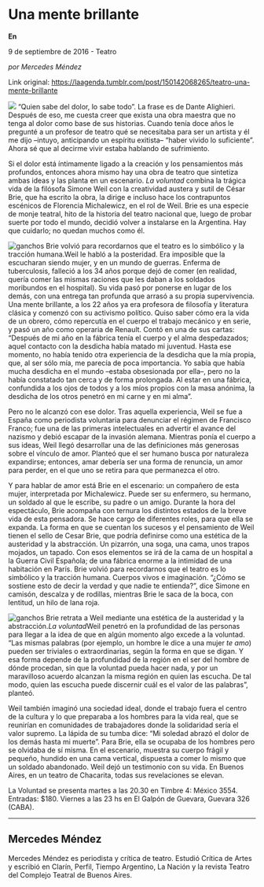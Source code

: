 # Una mente brillante

**En**

9 de septiembre de 2016 - Teatro

_por Mercedes Méndez_

Link original: https://laagenda.tumblr.com/post/150142068265/teatro-una-mente-brillante

![](https://64.media.tumblr.com/68e902cbc91bf3bc93b0578543406bf2/tumblr_inline_pjzzz1v8cf1t6q87u_500.jpg)
 “Quien sabe del dolor, lo sabe todo”. La frase es de Dante Alighieri. Después de eso, me cuesta creer que exista una obra maestra que no tenga al dolor como base de sus historias. Cuando tenía doce años le pregunté a un profesor de teatro qué se necesitaba para ser un artista y él me dijo –intuyo, anticipando un espíritu exitista– “haber vivido lo suficiente”. Ahora sé que al decirme vivir estaba hablando de sufrimiento.

Si el dolor está íntimamente ligado a la creación y los pensamientos más profundos, entonces ahora mismo hay una obra de teatro que sintetiza ambas ideas y las planta en un escenario. *La voluntad* combina la trágica vida de la filósofa Simone Weil con la creatividad austera y sutil de César Brie, que ha escrito la obra, la dirige e incluso hace los contrapuntos escénicos de Florencia Michalewicz, en el rol de Weil. Brie es una especie de monje teatral, hito de la historia del teatro nacional que, luego de probar suerte por todo el mundo, decidió volver a instalarse en la Argentina. Hay que cuidarlo; no quedan muchos como él. 

![ganchos](https://64.media.tumblr.com/68e902cbc91bf3bc93b0578543406bf2/tumblr_inline_pjzzz1v8cf1t6q87u_500.jpg) Brie volvió para recordarnos que el teatro es lo simbólico y la tracción humana.Weil le habló a la posteridad. Era imposible que la escucharan siendo mujer, y en un mundo de guerras. Enferma de tuberculosis, falleció a los 34 años porque dejó de comer (en realidad, quería comer las mismas raciones que les daban a los soldados moribundos en el hospital). Su vida pasó por ponerse en lugar de los demás, con una entrega tan profunda que arrasó a su propia supervivencia. Una mente brillante, a los 22 años ya era profesora de filosofía y literatura clásica y comenzó con su activismo político. Quiso saber cómo era la vida de un obrero, cómo repercutía en el cuerpo el trabajo mecánico y en serie, y pasó un año como operaria de Renault. Contó en una de sus cartas: “Después de mi año en la fábrica tenía el cuerpo y el alma despedazados; aquel contacto con la desdicha había matado mi juventud. Hasta ese momento, no había tenido otra experiencia de la desdicha que la mía propia, que, al ser sólo mía, me parecía de poca importancia. Yo sabía que había mucha desdicha en el mundo –estaba obsesionada por ella–, pero no la había constatado tan cerca y de forma prolongada. Al estar en una fábrica, confundida a los ojos de todos y a los míos propios con la masa anónima, la desdicha de los otros penetró en mi carne y en mi alma”. 

Pero no le alcanzó con ese dolor. Tras aquella experiencia, Weil se fue a España como periodista voluntaria para denunciar el régimen de Francisco Franco; fue una de las primeras intelectuales en advertir el avance del nazismo y debió escapar de la invasión alemana. Mientras ponía el cuerpo a sus ideas, Weil llegó desarrollar una de las definiciones más generosas sobre el vínculo de amor. Planteó que el ser humano busca por naturaleza expandirse; entonces, amar debería ser una forma de renuncia, un amor para perder, en el que uno se retira para que permanezca el otro. 

Y para hablar de amor está Brie en el escenario: un compañero de esta mujer, interpretada por Michalewicz. Puede ser su enfermero, su hermano, un soldado al que le escribe, su padre o un amigo. Durante la hora del espectáculo, Brie acompaña con ternura los distintos estados de la breve vida de esta pensadora. Se hace cargo de diferentes roles, para que ella se expanda. La forma en que se cuentan los sucesos y el pensamiento de Weil tienen el sello de Cesar Brie, que podría definirse como una estética de la austeridad y la abstracción. Un pizarrón, una soga, una cama, unos trapos mojados, un tapado. Con esos elementos se irá de la cama de un hospital a la Guerra Civil Española; de una fábrica enorme a la intimidad de una habitación en París. Brie volvió para recordarnos que el teatro es lo simbólico y la tracción humana. Cuerpos vivos e imaginación. “¿Cómo se sostiene esto de decir la verdad y que nadie te entienda?”, dice Simone en camisón, descalza y de rodillas, mientras Brie le saca de la boca, con lentitud, un hilo de lana roja. 

![ganchos](https://64.media.tumblr.com/664ce43e064e01b0415fb90f83dbf889/tumblr_inline_pjzzz1YvhB1t6q87u_500.jpg) Brie retrata a Weil mediante una estética de la austeridad y la abstracción.*La voluntad*Weil penetró en la profundidad de las personas para llegar a la idea de que en algún momento algo excede a la voluntad. “Las mismas palabras (por ejemplo, un hombre le dice a una mujer *te amo*) pueden ser triviales o extraordinarias, según la forma en que se digan. Y esa forma depende de la profundidad de la región en el ser del hombre de dónde procedan, sin que la voluntad pueda hacer nada, y por un maravilloso acuerdo alcanzan la misma región en quien las escucha. De tal modo, quien las escucha puede discernir cuál es el valor de las palabras”, planteó. 

Weil también imaginó una sociedad ideal, donde el trabajo fuera el centro de la cultura y lo que preparaba a los hombres para la vida real, que se reunirían en comunidades de trabajadores donde la solidaridad sería el valor supremo. La lápida de su tumba dice: “Mi soledad abrazó el dolor de los demás hasta mi muerte”. Para Brie, ella se ocupaba de los hombres pero se olvidaba de sí misma. En el escenario, muestra su cuerpo frágil y pequeño, hundido en una cama vertical, dispuesta a comer lo mismo que un soldado abandonado. Weil dejó un testimonio con su vida. En Buenos Aires, en un teatro de Chacarita, todas sus revelaciones se elevan. 

  
La Voluntad se presenta martes a las 20.30 en Timbre 4: México 3554. Entradas: $180. Viernes a las 23 hs en El Galpón de Guevara, Guevara 326 (CABA). 

  




---

 Mercedes Méndez
----------------

 Mercedes Méndez es periodista y crítica de teatro. Estudió Crítica de Artes y escribió en Clarín, Perfil, Tiempo Argentino, La Nación y la revista Teatro del Complejo Teatral de Buenos Aires. 

